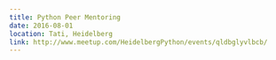 ```yaml
---
title: Python Peer Mentoring
date: 2016-08-01
location: Tati, Heidelberg
link: http://www.meetup.com/HeidelbergPython/events/qldbglyvlbcb/
---
```

